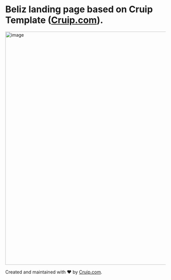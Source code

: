 # Beliz landing page based on Cruip Template ([Cruip.com](https://cruip.com/)).
<img width="733" alt="image" src="https://github.com/madxjack/beliz-proffesional/assets/21310618/c896dbb7-3f91-4364-816e-58c95a7c09d9">


Created and maintained with ❤️ by [Cruip.com](https://cruip.com/).
